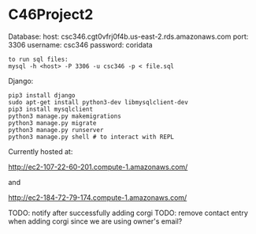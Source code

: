 # C46Project2

Database:
    host: csc346.cgt0vfrj0f4b.us-east-2.rds.amazonaws.com
    port: 3306
    username: csc346
    password: coridata

    to run sql files:
    mysql -h <host> -P 3306 -u csc346 -p < file.sql

Django:
```shell
pip3 install django
sudo apt-get install python3-dev libmysqlclient-dev
pip3 install mysqlclient
python3 manage.py makemigrations
python3 manage.py migrate
python3 manage.py runserver
python3 manage.py shell # to interact with REPL
```


Currently hosted at:

http://ec2-107-22-60-201.compute-1.amazonaws.com/

and

http://ec2-184-72-79-174.compute-1.amazonaws.com/


TODO: notify after successfully adding corgi
TODO: remove contact entry when adding corgi since we are using owner's email?
